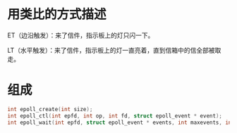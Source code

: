 # 用类比的方式描述

ET（边沿触发）：来了信件，指示板上的灯只闪一下。

LT（水平触发）：来了信件，指示板上的灯一直亮着，直到信箱中的信全部被取走。

# 组成

```c
int epoll_create(int size);
int epoll_ctl(int epfd, int op, int fd, struct epoll_event * event);
int epoll_wait(int epfd, struct epoll_event * events, int maxevents, int timeout);
```
